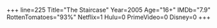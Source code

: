 +++
line=225
Title="The Staircase"
Year=2005
Age="16+"
IMDb="7.9"
RottenTomatoes="93%"
Netflix=1
Hulu=0
PrimeVideo=0
Disney=0
+++

